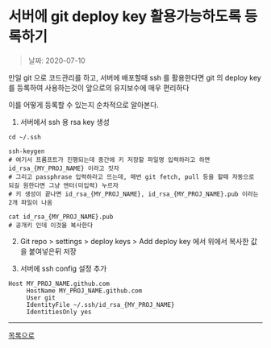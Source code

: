 # 서버에 git deploy key 활용가능하도록 등록하기

> 날짜: 2020-07-10

만일 git 으로 코드관리를 하고, 서버에 배포할때 ssh 를 활용한다면 git 의 deploy key 를 등록하여 사용하는것이 앞으로의 유지보수에 매우 편리하다

이를 어떻게 등록할 수 있는지 순차적으로 알아본다.

1. 서버에서 ssh 용 rsa key 생성

```
cd ~/.ssh

ssh-keygen
# 여기서 프롬프트가 진행되는데 중간에 키 저장할 파일명 입력하라고 하면 id_rsa_{MY_PROJ_NAME} 이라고 짓자
# 그리고 passphrase 입력하라고 뜨는데, 매번 git fetch, pull 등을 할때 자동으로 되길 원한다면 그냥 엔터(미입력) 누르자
# 키 생성이 끝나면 id_rsa_{MY_PROJ_NAME}, id_rsa_{MY_PROJ_NAME}.pub 이라는 2개 파일이 나옴

cat id_rsa_{MY_PROJ_NAME}.pub
# 공개키 인데 이것을 복사한다
```

2. Git repo > settings > deploy keys > Add deploy key 에서 위에서 복사한 값을 붙여넣은뒤 저장

3. 서버에 ssh config 설정 추가

```
Host MY_PROJ_NAME.github.com
     HostName MY_PROJ_NAME.github.com
     User git
     IdentityFile ~/.ssh/id_rsa_{MY_PROJ_NAME}
     IdentitiesOnly yes
```

---

[목록으로](https://shiwoo-park.github.io/blog/kor)
